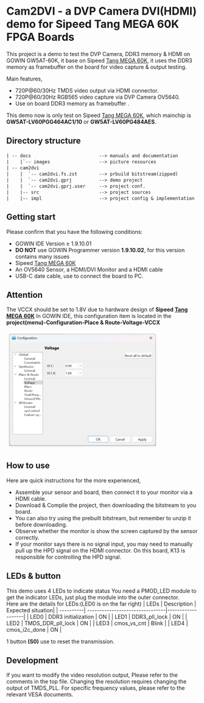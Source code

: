 # Cam2DVI - a DVP Camera DVI(HDMI) demo for Sipeed Tang MEGA 60K FPGA Boards

This project is a demo to test the DVP Camera, DDR3 memory & HDMI on GOWIN GW5AT-60K, it base on Sipeed [Tang MEGA 60K](https://wiki.sipeed.com/hardware/en/tang/tang-mega-60k/mega-60k.html), it uses the DDR3 memory as framebuffer on the board for video capture & output testing.

Main features,

- 720P@60/30Hz TMDS video output via HDMI connector.
- 720P@60/30Hz RGB565 video capture via DVP Camera OV5640.
- Use on board DDR3 memory as framebuffer .

This demo now is only test on Sipeed [Tang MEGA 60K](https://wiki.sipeed.com/hardware/en/tang/tang-mega-60k/mega-60k.html), which mainchip is **GW5AT-LV60PGG464AC1/10** or **GW5AT-LV60PG484AES**.   

## Directory structure

```
| -- docs                         --> manuals and documentation
|    |`-- images				  --> picture resources  
| -- cam2dvi 
|    |	`-- cam2dvi.fs.zst		  --> prbuild bitstream(zipped)                       
|    |	`-- cam2dvi.gprj		  --> demo project
|    |	`-- cam2dvi.gprj.user	  --> project conf.
|    |-- src                      --> project sources 
|    |-- impl                     --> project config & implementation 

```

## Getting start

Please confirm that you have the following conditions:
- GOWIN IDE Version ≥ 1.9.10.01
- **DO NOT** use GOWIN Programmer version **1.9.10.02**, for this version contains many issues
- Sipeed [Tang MEGA 60K](https://wiki.sipeed.com/hardware/en/tang/tang-mega-60k/mega-60k.html)
- An OV5640 Sensor, a HDMI/DVI Monitor and a HDMI cable
- USB-C date cable, use to connect the board to PC.  

## Attention

The VCCX should be set to 1.8V due to hardware design of **Sipeed [Tang MEGA 60K](https://wiki.sipeed.com/hardware/en/tang/tang-mega-60k/mega-60k.html)**
In GOWIN IDE, this configuration item is located in the **project(menu)-Configuration-Place & Route-Voltage-VCCX**

<img src="../.assets/images/set_vccx.png" width=400>

## How to use

Here are quick instructions for the more experienced,
- Assemble your sensor and board, then connect it to your monitor via a HDMI cable.
- Download & Complie the project, then downloading the bitstream to you board.
- You can also try using the prebuilt bitstream, but remember to unzip it before downloading.
- Observe whether the monitor is show the screen captured by the sensor correctly.
- If your monitor says there is no signal input, you may need to manually pull up the HPD signal on the HDMI connector. On this board, K13 is responsible for controlling the HPD signal.

## LEDs & button

This demo uses 4 LEDs to indicate status
You need a PMOD_LED module to get the indicator LEDs, just plug the module into the outer connector.   
Here are the details for LEDs:(LED0 is on the far right)
| LEDs      | Description                     | Expected situation|
| ----------| --------------------------------|-------------------|
| LED0      |  DDR3 initialization            | ON                |
| LED1      |  DDR3_pll_lock                  | ON                |
| LED2      |  TMDS_DDR_pll_lock              | ON                |
| LED3      |  cmos_vs_cnt                    | Blink             |
| LED4      |  cmos_i2c_done                  | ON                |

1 button **(S0)** use to reset the transmission.  

## Development
If you want to modify the video resolution output, Please refer to the comments in the top file.
Changing the resolution requires changing the output of TMDS_PLL. For specific frequency values, please refer to the relevant VESA documents.